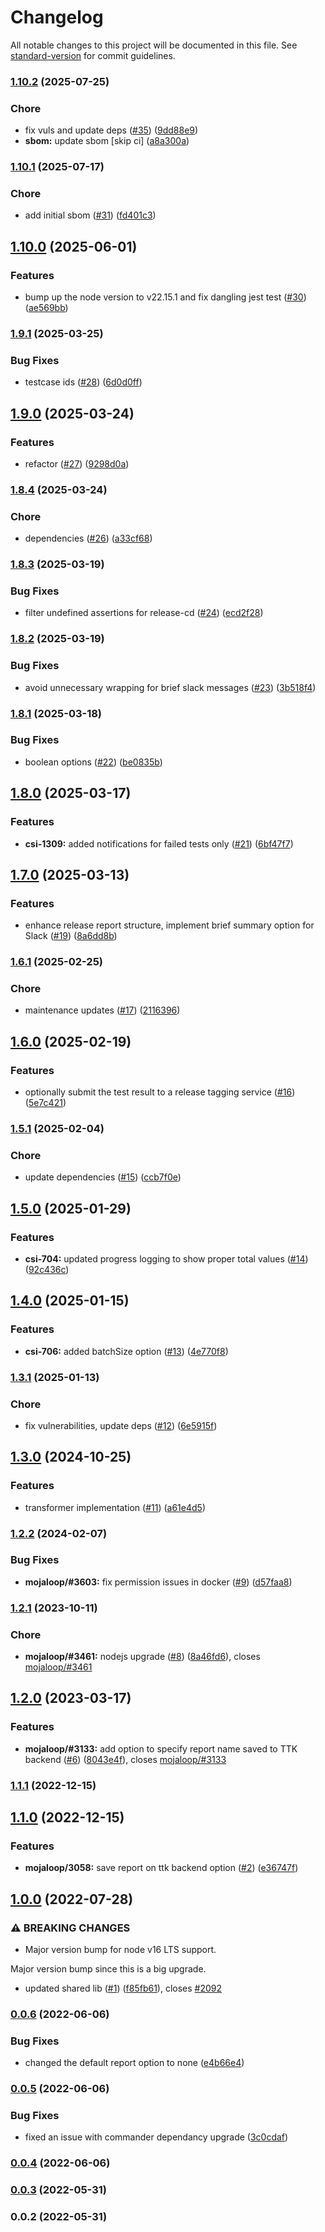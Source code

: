 # Changelog

All notable changes to this project will be documented in this file. See [standard-version](https://github.com/conventional-changelog/standard-version) for commit guidelines.

### [1.10.2](https://github.com/mojaloop/ml-testing-toolkit-client-lib/compare/v1.10.1...v1.10.2) (2025-07-25)


### Chore

* fix vuls and update deps ([#35](https://github.com/mojaloop/ml-testing-toolkit-client-lib/issues/35)) ([9dd88e9](https://github.com/mojaloop/ml-testing-toolkit-client-lib/commit/9dd88e93ade09b9bd867d8a92b9f09d8e42ab510))
* **sbom:** update sbom [skip ci] ([a8a300a](https://github.com/mojaloop/ml-testing-toolkit-client-lib/commit/a8a300a5f35ff0467dcfd0aa115e814b672fac2c))

### [1.10.1](https://github.com/mojaloop/ml-testing-toolkit-client-lib/compare/v1.10.0...v1.10.1) (2025-07-17)


### Chore

* add initial sbom ([#31](https://github.com/mojaloop/ml-testing-toolkit-client-lib/issues/31)) ([fd401c3](https://github.com/mojaloop/ml-testing-toolkit-client-lib/commit/fd401c3fe7b3d875919a0aba7ef58b98a77b28ea))

## [1.10.0](https://github.com/mojaloop/ml-testing-toolkit-client-lib/compare/v1.9.1...v1.10.0) (2025-06-01)


### Features

* bump up the node version to v22.15.1 and fix dangling jest test ([#30](https://github.com/mojaloop/ml-testing-toolkit-client-lib/issues/30)) ([ae569bb](https://github.com/mojaloop/ml-testing-toolkit-client-lib/commit/ae569bb43cf210b982fde4ef71be682bd6172327))

### [1.9.1](https://github.com/mojaloop/ml-testing-toolkit-client-lib/compare/v1.9.0...v1.9.1) (2025-03-25)


### Bug Fixes

* testcase ids ([#28](https://github.com/mojaloop/ml-testing-toolkit-client-lib/issues/28)) ([6d0d0ff](https://github.com/mojaloop/ml-testing-toolkit-client-lib/commit/6d0d0ff2e868a57384fa985d4c8077e274fc27df))

## [1.9.0](https://github.com/mojaloop/ml-testing-toolkit-client-lib/compare/v1.8.4...v1.9.0) (2025-03-24)


### Features

* refactor ([#27](https://github.com/mojaloop/ml-testing-toolkit-client-lib/issues/27)) ([9298d0a](https://github.com/mojaloop/ml-testing-toolkit-client-lib/commit/9298d0a23aca9691ebbc21c35365d9fa9bcc93ea))

### [1.8.4](https://github.com/mojaloop/ml-testing-toolkit-client-lib/compare/v1.8.3...v1.8.4) (2025-03-24)


### Chore

* dependencies ([#26](https://github.com/mojaloop/ml-testing-toolkit-client-lib/issues/26)) ([a33cf68](https://github.com/mojaloop/ml-testing-toolkit-client-lib/commit/a33cf6818b41147bde2af15ec466ed6f52e529a8))

### [1.8.3](https://github.com/mojaloop/ml-testing-toolkit-client-lib/compare/v1.8.2...v1.8.3) (2025-03-19)


### Bug Fixes

* filter undefined assertions for release-cd ([#24](https://github.com/mojaloop/ml-testing-toolkit-client-lib/issues/24)) ([ecd2f28](https://github.com/mojaloop/ml-testing-toolkit-client-lib/commit/ecd2f287f5f06ce8b6fe85177891dcc081150f7e))

### [1.8.2](https://github.com/mojaloop/ml-testing-toolkit-client-lib/compare/v1.8.1...v1.8.2) (2025-03-19)


### Bug Fixes

* avoid unnecessary wrapping for brief slack messages ([#23](https://github.com/mojaloop/ml-testing-toolkit-client-lib/issues/23)) ([3b518f4](https://github.com/mojaloop/ml-testing-toolkit-client-lib/commit/3b518f4b8fc953f066f9b733b021efe3207e1d2b))

### [1.8.1](https://github.com/mojaloop/ml-testing-toolkit-client-lib/compare/v1.8.0...v1.8.1) (2025-03-18)


### Bug Fixes

* boolean options ([#22](https://github.com/mojaloop/ml-testing-toolkit-client-lib/issues/22)) ([be0835b](https://github.com/mojaloop/ml-testing-toolkit-client-lib/commit/be0835bda526886f8c8e40737038eb1ddf1ccb66))

## [1.8.0](https://github.com/mojaloop/ml-testing-toolkit-client-lib/compare/v1.7.0...v1.8.0) (2025-03-17)


### Features

* **csi-1309:** added notifications for failed tests only ([#21](https://github.com/mojaloop/ml-testing-toolkit-client-lib/issues/21)) ([6bf47f7](https://github.com/mojaloop/ml-testing-toolkit-client-lib/commit/6bf47f7e39ab76d954b0dc818e53dd7aaeb0b9f7))

## [1.7.0](https://github.com/mojaloop/ml-testing-toolkit-client-lib/compare/v1.6.1...v1.7.0) (2025-03-13)


### Features

* enhance release report structure, implement brief summary option for Slack ([#19](https://github.com/mojaloop/ml-testing-toolkit-client-lib/issues/19)) ([8a6dd8b](https://github.com/mojaloop/ml-testing-toolkit-client-lib/commit/8a6dd8b99182f2931fe3b1cbd14aec7a63b2e316))

### [1.6.1](https://github.com/mojaloop/ml-testing-toolkit-client-lib/compare/v1.6.0...v1.6.1) (2025-02-25)


### Chore

* maintenance updates ([#17](https://github.com/mojaloop/ml-testing-toolkit-client-lib/issues/17)) ([2116396](https://github.com/mojaloop/ml-testing-toolkit-client-lib/commit/211639676b21f059423d25cf6fcd32a10b33428b))

## [1.6.0](https://github.com/mojaloop/ml-testing-toolkit-client-lib/compare/v1.5.1...v1.6.0) (2025-02-19)


### Features

* optionally submit the test result to a release tagging service ([#16](https://github.com/mojaloop/ml-testing-toolkit-client-lib/issues/16)) ([5e7c421](https://github.com/mojaloop/ml-testing-toolkit-client-lib/commit/5e7c421280b4d7eaa5144d167b0626de35b3069b))

### [1.5.1](https://github.com/mojaloop/ml-testing-toolkit-client-lib/compare/v1.5.0...v1.5.1) (2025-02-04)


### Chore

* update dependencies ([#15](https://github.com/mojaloop/ml-testing-toolkit-client-lib/issues/15)) ([ccb7f0e](https://github.com/mojaloop/ml-testing-toolkit-client-lib/commit/ccb7f0e40d3ff30370605b834197e003ae814d44))

## [1.5.0](https://github.com/mojaloop/ml-testing-toolkit-client-lib/compare/v1.4.0...v1.5.0) (2025-01-29)


### Features

* **csi-704:** updated progress logging to show proper total values ([#14](https://github.com/mojaloop/ml-testing-toolkit-client-lib/issues/14)) ([92c436c](https://github.com/mojaloop/ml-testing-toolkit-client-lib/commit/92c436cd9907983e2841710b354faef143c72b18))

## [1.4.0](https://github.com/mojaloop/ml-testing-toolkit-client-lib/compare/v1.3.1...v1.4.0) (2025-01-15)


### Features

* **csi-706:** added batchSize option ([#13](https://github.com/mojaloop/ml-testing-toolkit-client-lib/issues/13)) ([4e770f8](https://github.com/mojaloop/ml-testing-toolkit-client-lib/commit/4e770f8482c17f526ec5466d3c0bfa86207dee22))

### [1.3.1](https://github.com/mojaloop/ml-testing-toolkit-client-lib/compare/v1.3.0...v1.3.1) (2025-01-13)


### Chore

* fix vulnerabilities, update deps ([#12](https://github.com/mojaloop/ml-testing-toolkit-client-lib/issues/12)) ([6e5915f](https://github.com/mojaloop/ml-testing-toolkit-client-lib/commit/6e5915fa396cdbfa75c7b69280d0b88e2da953c0))

## [1.3.0](https://github.com/mojaloop/ml-testing-toolkit-client-lib/compare/v1.2.2...v1.3.0) (2024-10-25)


### Features

* transformer implementation ([#11](https://github.com/mojaloop/ml-testing-toolkit-client-lib/issues/11)) ([a61e4d5](https://github.com/mojaloop/ml-testing-toolkit-client-lib/commit/a61e4d56ebf1148eace1c3f938cee50b2fbf8eb4))

### [1.2.2](https://github.com/mojaloop/ml-testing-toolkit-client-lib/compare/v1.2.1...v1.2.2) (2024-02-07)


### Bug Fixes

* **mojaloop/#3603:** fix permission issues in docker ([#9](https://github.com/mojaloop/ml-testing-toolkit-client-lib/issues/9)) ([d57faa8](https://github.com/mojaloop/ml-testing-toolkit-client-lib/commit/d57faa8dce7b9de286f39981a6e88be5097c2d67))

### [1.2.1](https://github.com/mojaloop/ml-testing-toolkit-client-lib/compare/v1.2.0...v1.2.1) (2023-10-11)


### Chore

* **mojaloop/#3461:** nodejs upgrade ([#8](https://github.com/mojaloop/ml-testing-toolkit-client-lib/issues/8)) ([8a46fd6](https://github.com/mojaloop/ml-testing-toolkit-client-lib/commit/8a46fd634e42e72c6e0f21d97ecadd4839e17d62)), closes [mojaloop/#3461](https://github.com/mojaloop/project/issues/3461)

## [1.2.0](https://github.com/mojaloop/ml-testing-toolkit-client-lib/compare/v1.1.1...v1.2.0) (2023-03-17)


### Features

* **mojaloop/#3133:** add option to specify report name saved to TTK backend ([#6](https://github.com/mojaloop/ml-testing-toolkit-client-lib/issues/6)) ([8043e4f](https://github.com/mojaloop/ml-testing-toolkit-client-lib/commit/8043e4fb5a94972c8dae7cd6f25b303e5fce275c)), closes [mojaloop/#3133](https://github.com/mojaloop/project/issues/3133)

### [1.1.1](https://github.com/mojaloop/ml-testing-toolkit-client-lib/compare/v1.1.0...v1.1.1) (2022-12-15)

## [1.1.0](https://github.com/mojaloop/ml-testing-toolkit-client-lib/compare/v1.0.0...v1.1.0) (2022-12-15)


### Features

* **mojaloop/3058:** save report on ttk backend option ([#2](https://github.com/mojaloop/ml-testing-toolkit-client-lib/issues/2)) ([e36747f](https://github.com/mojaloop/ml-testing-toolkit-client-lib/commit/e36747fef5b7c03517ea23156d2e2141fef401ee))

## [1.0.0](https://github.com/mojaloop/ml-testing-toolkit-client-lib/compare/v0.0.6...v1.0.0) (2022-07-28)


### ⚠ BREAKING CHANGES

* Major version bump for node v16 LTS support.

Major version bump since this is a big upgrade.

* updated shared lib ([#1](https://github.com/mojaloop/ml-testing-toolkit-client-lib/issues/1)) ([f85fb61](https://github.com/mojaloop/ml-testing-toolkit-client-lib/commit/f85fb616955f54ba0463acac374976fa430f35d5)), closes [#2092](https://github.com/mojaloop/ml-testing-toolkit-client-lib/issues/2092)

### [0.0.6](https://github.com/mojaloop/ml-testing-toolkit-client-lib/compare/v0.0.5...v0.0.6) (2022-06-06)


### Bug Fixes

* changed the default report option to none ([e4b66e4](https://github.com/mojaloop/ml-testing-toolkit-client-lib/commit/e4b66e4fb1027d77c4cac6113068d678b1626861))

### [0.0.5](https://github.com/mojaloop/ml-testing-toolkit-client-lib/compare/v0.0.4...v0.0.5) (2022-06-06)


### Bug Fixes

* fixed an issue with commander dependancy upgrade ([3c0cdaf](https://github.com/mojaloop/ml-testing-toolkit-client-lib/commit/3c0cdaf78ade5eb8b759251da4a18028c5eacab4))

### [0.0.4](https://github.com/mojaloop/ml-testing-toolkit-client-lib/compare/v0.0.3...v0.0.4) (2022-06-06)

### [0.0.3](https://github.com/mojaloop/ml-testing-toolkit-client-lib/compare/v0.0.2...v0.0.3) (2022-05-31)

### 0.0.2 (2022-05-31)
